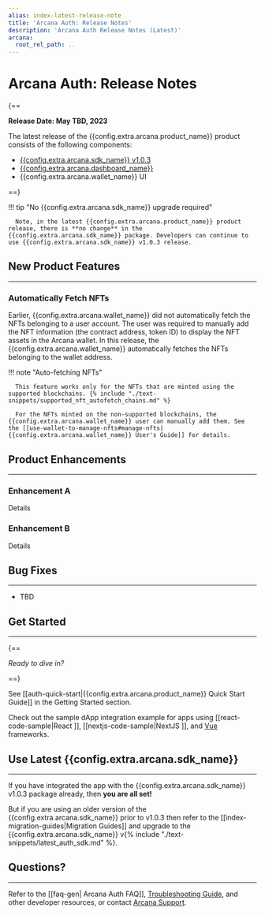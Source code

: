 ```yaml
---
alias: index-latest-release-note
title: 'Arcana Auth: Release Notes'
description: 'Arcana Auth Release Notes (Latest)'
arcana:
  root_rel_path: ..
---
```


# Arcana Auth: Release Notes

{==

**Release Date: May TBD, 2023**  

The latest release of the {{config.extra.arcana.product_name}} product consists of the following components:

* [{{config.extra.arcana.sdk_name}} v1.0.3](https://www.npmjs.com/package/@arcana/auth/v/1.0.3)
* [{{config.extra.arcana.dashboard_name}}](https://dashboard.arcana.network/)
* {{config.extra.arcana.wallet_name}} UI 

==}

!!! tip "No {{config.extra.arcana.sdk_name}} upgrade required"

      Note, in the latest {{config.extra.arcana.product_name}} product release, there is **no change** in the {{config.extra.arcana.sdk_name}} package. Developers can continue to use {{config.extra.arcana.sdk_name}} v1.0.3 release.

## New Product Features

---

### Automatically Fetch NFTs

Earlier, {{config.extra.arcana.wallet_name}} did not automatically fetch the NFTs belonging to a user account. The user was required to manually add the NFT information (the contract address, token ID) to display the NFT assets in the Arcana wallet.  In this release, the {{config.extra.arcana.wallet_name}} automatically fetches the NFTs belonging to the wallet address.

!!! note "Auto-fetching NFTs"

      This feature works only for the NFTs that are minted using the supported blockchains. {% include "./text-snippets/supported_nft_autofetch_chains.md" %}
      
      For the NFTs minted on the non-supported blockchains, the {{config.extra.arcana.wallet_name}} user can manually add them. See the [[use-wallet-to-manage-nfts#manage-nfts|{{config.extra.arcana.wallet_name}} User's Guide]] for details.

## Product Enhancements

---

### Enhancement A

Details

### Enhancement B

Details

## Bug Fixes

---

* TBD


## Get Started

---

{==

*Ready to dive in?* 

==}

See [[auth-quick-start|{{config.extra.arcana.product_name}} Quick Start Guide]] in the Getting Started section. 

Check out the sample dApp integration example for apps using [[react-code-sample|React ]], [[nextjs-code-sample|NextJS ]], and [Vue](https://github.com/arcana-network/basic-storage-wallet-integration) frameworks.


## Use Latest {{config.extra.arcana.sdk_name}} 

---

If you have integrated the app with the {{config.extra.arcana.sdk_name}} v1.0.3 package already, then **you are all set!**

But if you are using an older version of the {{config.extra.arcana.sdk_name}} prior to v1.0.3 then refer to the [[index-migration-guides|Migration Guides]] and upgrade to the {{config.extra.arcana.sdk_name}} v{% include "./text-snippets/latest_auth_sdk.md" %}.

## Questions? 

---

Refer to the [[faq-gen| Arcana Auth FAQ]], [Troubleshooting Guide]({{page.meta.arcana.root_rel_path}}/troubleshooting.md), and other developer resources, or contact [Arcana Support]({{page.meta.arcana.root_rel_path}}/support.md).

